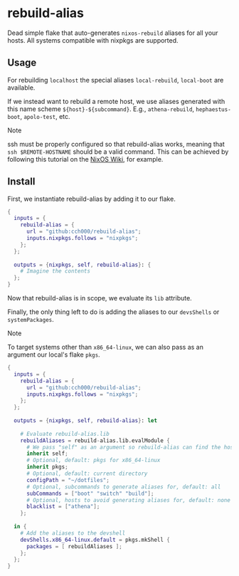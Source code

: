 # rebuild-alias

Dead simple flake that auto-generates `nixos-rebuild` aliases for all your hosts.
All systems compatible with nixpkgs are supported.

## Usage

For rebuilding `localhost` the special aliases `local-rebuild`, `local-boot` are available.

If we instead want to rebuild a remote host, we use aliases generated with this name scheme 
`${host}-${subcommand}`. E.g., `athena-rebuild`, `hephaestus-boot`, `apolo-test`, etc.

> [!NOTE]
> ssh must be properly configured so that rebuild-alias works, meaning that `ssh $REMOTE-HOSTNAME` should be a valid command. This can be achieved by following this tutorial on the [NixOS Wiki](https://nixos.wiki/wiki/SSH_public_key_authentication), for example.

## Install

First, we instantiate rebuild-alias by adding it to our flake.

```nix
{
  inputs = {
    rebuild-alias = {
      url = "github:cch000/rebuild-alias";
      inputs.nixpkgs.follows = "nixpkgs";
    };
  };
  
  outputs = {nixpkgs, self, rebuild-alias}: {
    # Imagine the contents
  };
}

```

Now that rebuild-alias is in scope, we evaluate its `lib` attribute.

Finally, the only thing left to do is adding the aliases to our `devsShells` 
or `systemPackages`.

> [!NOTE]
> To target systems other than `x86_64-linux`, we can also pass as an argument our local's flake `pkgs`. 


```nix
{
  inputs = {
    rebuild-alias = {
      url = "github:cch000/rebuild-alias";
      inputs.nixpkgs.follows = "nixpkgs";
    };
  };
  
  outputs = {nixpkgs, self, rebuild-alias}: let 
  
    # Evaluate rebuild-alias.lib
    rebuildAliases = rebuild-alias.lib.evalModule {
      # We pass "self" as an argument so rebuild-alias can find the hosts in our flake 
      inherit self;
      # Optional, default: pkgs for x86_64-linux
      inherit pkgs;
      # Optional, default: current directory
      configPath = "~/dotfiles";
      # Optional, subcommands to generate aliases for, default: all
      subCommands = ["boot" "switch" "build"];
      # Optional, hosts to avoid generating aliases for, default: none
      blacklist = ["athena"];
    };
  
  in {
    # Add the aliases to the devshell
    devShells.x86_64-linux.default = pkgs.mkShell {
      packages = [ rebuildAliases ];
    };
  };
}
```

